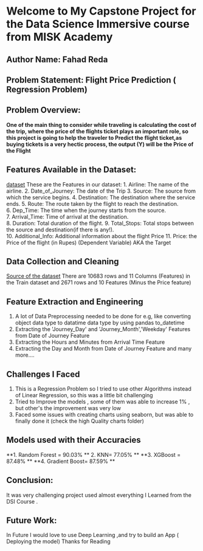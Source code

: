 # Welcome to My Capstone Project for the Data Science Immersive course from MISK Academy
## Author Name: Fahad Reda
## Problem Statement: Flight Price Prediction ( Regression Problem)
## Problem Overview: 
**One of the main thing to consider while traveling is calculating the cost of the trip, where the price of the flights ticket plays an important role, so this project is going to help the traveler to Predict the flight ticket,as buying tickets is a very hectic process, the output (Y) will be the Price of the Flight**
## Features Available in the Dataset:
[dataset](https://flic.kr/p/2kh1r8f)
These are the Features in our dataset:
    1. Airline: The name of the airline.
    2. Date_of_Journey: The date of the Trip
    3. Source: The source from which the service begins.
    4. Destination: The destination where the service ends. 
    5. Route: The route taken by the flight to reach the destination.   
    6. Dep_Time: The time when the journey starts from the source.  
    7. Arrival_Time: Time of arrival at the destination.  
    8. Duration: Total duration of the flight. 
    9. Total_Stops: Total stops between the source and destination(if there is any!).  
    10. Additional_Info: Additional information about the flight Price
    11. Price: the Price of the flight (in Rupes) (Dependent Variable) AKA the Target
## Data Collection and Cleaning
[Source of the dataset](https://www.machinehack.com/)
There are 10683 rows and 11 Columns (Features) in the Train dataset and  2671 rows and 10 Features (Minus the Price feature)
## Feature Extraction and Engineering
1. A lot of Data Preprocessing needed to be done for e.g, like converting object data type to datatime data type by using pandas to_datetime
2. Extracting the 'Journey_Day' and 'Journey_Month','Weekday' Features  from Date of Journey Feature
3. Extracting the Hours and Minutes from Arrival Time Feature
4. Extracting the Day and Month from Date of Journey Feature
and many more....
## Challenges I Faced 
1. This is a Regression Problem so I tried to use other Algorithms instead of Linear Regression, so this was a little bit challenging
2. Tried to Improve the models , some of them was able to increase 1% , but other's the improvement was very low
3. Faced some issues with creating charts using seaborn, but was able to finally done it (check the high Quality charts folder)

## Models used with their Accuracies
**1. Random Forest = 90.03% **
  2. KNN= 77.05% **
**3. XGBoost = 87.48% **
**4. Gradient Boost= 87.59% **
## Conclusion:
It was very challenging project used almost everything I Learned from the DSI Course .
## Future Work:
In Future I would love to use Deep Learning ,and try to build an App ( Deploying the model)
Thanks for Reading


